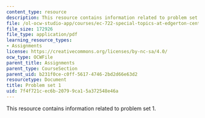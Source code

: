 ```yaml
---
content_type: resource
description: This resource contains information related to problem set 1.
file: /ol-ocw-studio-app/courses/ec-722-special-topics-at-edgerton-center-developing-world-prosthetics-spring-2010/7f4f721cec6b20799ca15a372548e46a_MITEC_722S10_pset1.pdf
file_size: 172926
file_type: application/pdf
learning_resource_types:
- Assignments
license: https://creativecommons.org/licenses/by-nc-sa/4.0/
ocw_type: OCWFile
parent_title: Assignments
parent_type: CourseSection
parent_uid: b231f0ce-c0ff-5617-4746-2bd2d66e63d2
resourcetype: Document
title: Problem set 1
uid: 7f4f721c-ec6b-2079-9ca1-5a372548e46a
---
```

This resource contains information related to problem set 1.